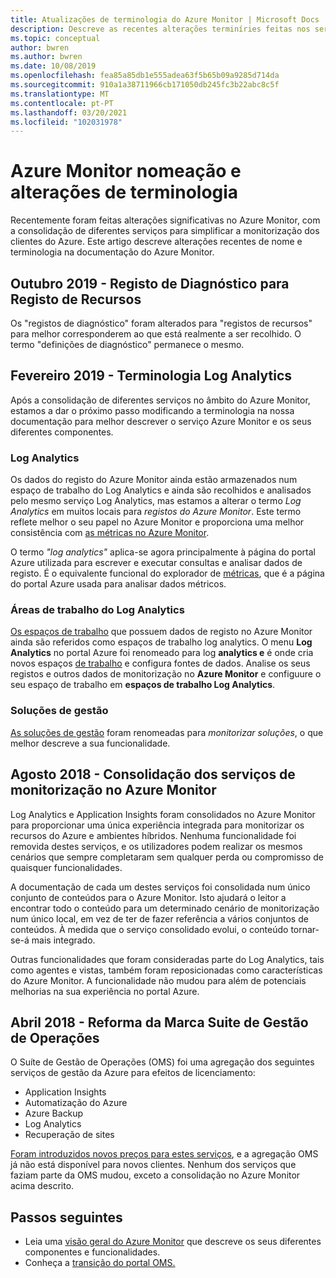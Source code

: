```yaml
---
title: Atualizações de terminologia do Azure Monitor | Microsoft Docs
description: Descreve as recentes alterações terminíries feitas nos serviços de monitorização do Azure.
ms.topic: conceptual
author: bwren
ms.author: bwren
ms.date: 10/08/2019
ms.openlocfilehash: fea85a85db1e555adea63f5b65b09a9285d714da
ms.sourcegitcommit: 910a1a38711966cb171050db245fc3b22abc8c5f
ms.translationtype: MT
ms.contentlocale: pt-PT
ms.lasthandoff: 03/20/2021
ms.locfileid: "102031978"
---
```

# <a name="azure-monitor-naming-and-terminology-changes"></a>Azure Monitor nomeação e alterações de terminologia
Recentemente foram feitas alterações significativas no Azure Monitor, com a consolidação de diferentes serviços para simplificar a monitorização dos clientes do Azure. Este artigo descreve alterações recentes de nome e terminologia na documentação do Azure Monitor.

## <a name="october-2019---diagnostic-log-to-resource-log"></a>Outubro 2019 - Registo de Diagnóstico para Registo de Recursos
Os "registos de diagnóstico" foram alterados para "registos de recursos" para melhor corresponderem ao que está realmente a ser recolhido. O termo "definições de diagnóstico" permanece o mesmo.  

## <a name="february-2019---log-analytics-terminology"></a>Fevereiro 2019 - Terminologia Log Analytics
Após a consolidação de diferentes serviços no âmbito do Azure Monitor, estamos a dar o próximo passo modificando a terminologia na nossa documentação para melhor descrever o serviço Azure Monitor e os seus diferentes componentes. 

### <a name="log-analytics"></a>Log Analytics
Os dados do registo do Azure Monitor ainda estão armazenados num espaço de trabalho do Log Analytics e ainda são recolhidos e analisados pelo mesmo serviço Log Analytics, mas estamos a alterar o termo _Log Analytics_ em muitos locais para _registos do Azure Monitor_. Este termo reflete melhor o seu papel no Azure Monitor e proporciona uma melhor consistência com [as métricas no Azure Monitor](essentials/data-platform-metrics.md).

O termo _"log analytics"_ aplica-se agora principalmente à página do portal Azure utilizada para escrever e executar consultas e analisar dados de registo. É o equivalente funcional do explorador de [métricas](essentials/metrics-charts.md), que é a página do portal Azure usada para analisar dados métricos.

### <a name="log-analytics-workspaces"></a>Áreas de trabalho do Log Analytics
[Os espaços de trabalho](logs/manage-access.md) que possuem dados de registo no Azure Monitor ainda são referidos como espaços de trabalho log analytics. O menu **Log Analytics** no portal Azure foi renomeado para log **analytics e** é onde cria novos espaços [de trabalho](logs/quick-create-workspace.md) e configura fontes de dados. Analise os seus registos e outros dados de monitorização no **Azure Monitor** e configuure o seu espaço de trabalho em **espaços de trabalho Log Analytics**.

### <a name="management-solutions"></a>Soluções de gestão
[As soluções de gestão](insights/solutions.md) foram renomeadas para _monitorizar soluções_, o que melhor descreve a sua funcionalidade.


## <a name="august-2018---consolidation-of-monitoring-services-into-azure-monitor"></a>Agosto 2018 - Consolidação dos serviços de monitorização no Azure Monitor
Log Analytics e Application Insights foram consolidados no Azure Monitor para proporcionar uma única experiência integrada para monitorizar os recursos do Azure e ambientes híbridos. Nenhuma funcionalidade foi removida destes serviços, e os utilizadores podem realizar os mesmos cenários que sempre completaram sem qualquer perda ou compromisso de quaisquer funcionalidades.

A documentação de cada um destes serviços foi consolidada num único conjunto de conteúdos para o Azure Monitor. Isto ajudará o leitor a encontrar todo o conteúdo para um determinado cenário de monitorização num único local, em vez de ter de fazer referência a vários conjuntos de conteúdos. À medida que o serviço consolidado evolui, o conteúdo tornar-se-á mais integrado.

Outras funcionalidades que foram consideradas parte do Log Analytics, tais como agentes e vistas, também foram reposicionadas como características do Azure Monitor. A funcionalidade não mudou para além de potenciais melhorias na sua experiência no portal Azure.


## <a name="april-2018---retirement-of-operations-management-suite-brand"></a>Abril 2018 - Reforma da Marca Suite de Gestão de Operações
O Suíte de Gestão de Operações (OMS) foi uma agregação dos seguintes serviços de gestão da Azure para efeitos de licenciamento:

- Application Insights
- Automatização do Azure
- Azure Backup
- Log Analytics
- Recuperação de sites

[Foram introduzidos novos preços para estes serviços](https://azure.microsoft.com/blog/introducing-a-new-way-to-purchase-azure-monitoring-services/), e a agregação OMS já não está disponível para novos clientes. Nenhum dos serviços que faziam parte da OMS mudou, exceto a consolidação no Azure Monitor acima descrito. 




## <a name="next-steps"></a>Passos seguintes

- Leia uma [visão geral do Azure Monitor](overview.md) que descreve os seus diferentes componentes e funcionalidades.
- Conheça a [transição do portal OMS.](./logs/oms-portal-transition.md)
